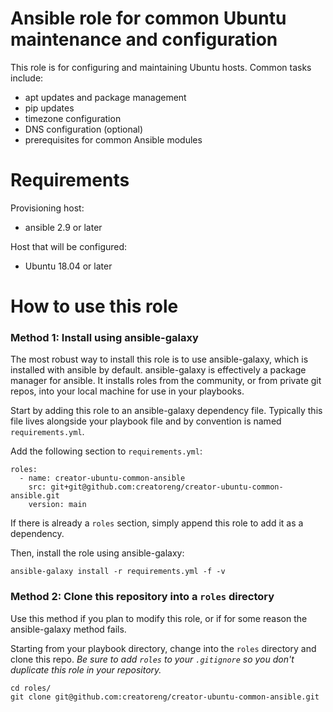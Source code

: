 # Ansible role for common Ubuntu maintenance and configuration
This role is for configuring and maintaining
Ubuntu hosts. Common tasks include:
- apt updates and package management
- pip updates
- timezone configuration
- DNS configuration (optional)
- prerequisites for common Ansible modules

# Requirements
Provisioning host:
- ansible 2.9 or later

Host that will be configured:
- Ubuntu 18.04 or later

# How to use this role
### Method 1: Install using ansible-galaxy
The most robust way to install this role is to use ansible-galaxy,
which is installed with ansible by default. ansible-galaxy is effectively a package manager for ansible. It installs roles
from the community, or from private git repos, into your local machine for use in your playbooks.

Start by adding this role to an ansible-galaxy dependency file. Typically this file lives alongside your playbook file and by convention is named `requirements.yml`.

Add the following section to `requirements.yml`:

```
roles:
  - name: creator-ubuntu-common-ansible
    src: git+git@github.com:creatoreng/creator-ubuntu-common-ansible.git
    version: main
```

If there is already a `roles` section, simply append this role to
add it as a dependency.

Then, install the role using ansible-galaxy:

`ansible-galaxy install -r requirements.yml -f -v`

### Method 2: Clone this repository into a `roles` directory

Use this method if you plan to modify this role, or if for some
reason the ansible-galaxy method fails.

Starting from your playbook directory, change into the `roles`
directory and clone this repo. *Be sure to add `roles` to your
`.gitignore` so you don't duplicate this role in your repository.*

```
cd roles/
git clone git@github.com:creatoreng/creator-ubuntu-common-ansible.git
```
